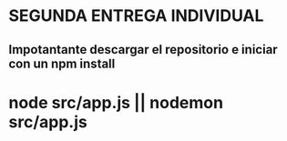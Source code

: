 # SEGUNDA ENTREGA INDIVIDUAL

## Impotantante descargar el repositorio e iniciar con un npm install
# node src/app.js      ||     nodemon src/app.js
